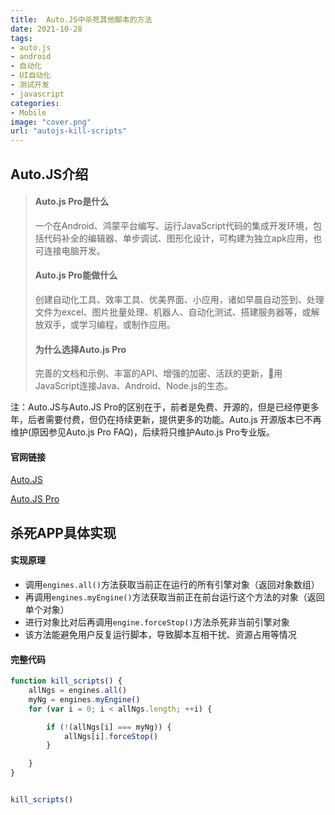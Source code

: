 ```yaml
---
title:  Auto.JS中杀死其他脚本的方法
date: 2021-10-28
tags:
- auto.js
- android
- 自动化
- UI自动化
- 测试开发
- javascript
categories: 
- Mobile
image: "cover.png"
url: "autojs-kill-scripts"
---
```



## Auto.JS介绍



>#### Auto.js Pro是什么
>
>一个在Android、鸿蒙平台编写、运行JavaScript代码的集成开发环境，包括代码补全的编辑器、单步调试、图形化设计，可构建为独立apk应用，也可连接电脑开发。
>
>
>
>#### Auto.js Pro能做什么
>
>创建自动化工具、效率工具、优美界面、小应用，诸如早晨自动签到、处理文件为excel、图片批量处理、机器人、自动化测试、搭建服务器等，或解放双手，或学习编程，或制作应用。
>
>
>
>#### 为什么选择Auto.js Pro
>
>完善的文档和示例、丰富的API、增强的加密、活跃的更新，用JavaScript连接Java、Android、Node.js的生态。

注：Auto.JS与Auto.JS Pro的区别在于，前者是免费、开源的，但是已经停更多年，后者需要付费，但仍在持续更新，提供更多的功能。Auto.js 开源版本已不再维护(原因参见Auto.js Pro FAQ)，后续将只维护Auto.js Pro专业版。
<!-- more -->



#### 官网链接

[Auto.JS](https://hyb1996.github.io/AutoJs-Docs/#/)

[Auto.JS Pro](https://pro.autojs.org/)





## 杀死APP具体实现

#### 实现原理

- 调用`engines.all()`方法获取当前正在运行的所有引擎对象（返回对象数组）
- 再调用`engines.myEngine()`方法获取当前正在前台运行这个方法的对象（返回单个对象）
- 进行对象比对后再调用`engine.forceStop()`方法杀死非当前引擎对象
- 该方法能避免用户反复运行脚本，导致脚本互相干扰、资源占用等情况



#### 完整代码

```javascript
function kill_scripts() {
    allNgs = engines.all()
    myNg = engines.myEngine()
    for (var i = 0; i < allNgs.length; ++i) {

        if (!(allNgs[i] === myNg)) {
            allNgs[i].forceStop()
        }

    }
}


kill_scripts()
```



